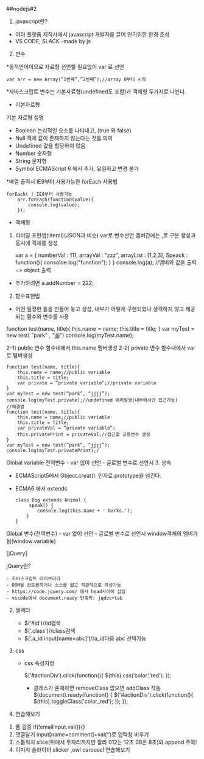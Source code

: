 ##nodejs#2

1. javascript란?


- 여러 플랫폼 제작사에서 javascript 개발자를 끌어 안기위한 환경 조성
- VS CODE, SLACK -made by js

2. 변수

*동적언어이므로 자료형 선언할 필요없이 var 로 선언

	var arr = new Array(“1번째”,”2번째”);//array 0부터 시작
	
*자바스크립트 변수는 기본자료형(undefined도 포함)과 객체형 두가지로 나뉜다.
- 기본자료형

기본 자료형	설명
- Boolean	논리적인 요소를 나타내고, (true 와 false)
- Null		객체 값이 존재하지 않는다는 것을 의미
- Undefined	값을 할당하지 않음
- Number	숫자형
- String	문자형
- Symbol	ECMAScript 6 에서 추가, 유일하고 변경 불가

*배열 출력시 IE9부터 사용가능한 forEach 사용법

	forEach( ! IE9부터 사용가능
		arr.forEach(function(value){
    		console.log(value);
		});

- 객체형

1) 리터럴 표현법(literal)(JSON과 비슷)
var로 변수선언
멤버간에는 ,로 구분
생성과 동시에 객체를 생성

	var a = {
    		numberVal : 111,
    		arrayVal : "zzz",
    		arrayList : [1,2,3],
    		Speack : function(){
        	consoloe.log("function");
    		}
	}
	console.log(a);
	//멤버와 값을 출력
=> object 출력
- 추가하려면 a.addNumber = 222;

2) 함수표현법

- 어떤 일정한 틀을 만들어 놓고 생성, 내부가 어떻게 구현되었나 생각하지 않고 제공되는 함수와 변수를 사용

function test(name, title){
    this.name = name;
    this.title = title;
}
var myTest = new test( "park" , "jjjj")
console.log(myTest.name);

2-1) public 변수
   함수내에서 this.name 멤버생성
2-2) private 변수
   함수내에서 var로 멤버생성
   
	function test(name, title){
		this.name = name;//public variable
		this.title = title;
		var private = “private variable”;//private variable
	}
	var myTest = new test(“park”, “jjjj”);
	console.log(myTest.private);//undefined 에러발생(내부에서만 접근가능)
	//해결법
	function test(name, title){
		this.name = name;//public variable
		this.title = title;
		var privateVal = “private variable”;
		this.privatePrint = privateVal;//접근할 공용변수 생성
	}
	var myTest = new test(“park”, “jjjj”);
	console.log(myTest.privatePrint);/

Global variable 전역변수
	- var 없이 선언
	- 글로벌 변수로 선언시 
3. 상속
  - ECMAScript5에서 Object.creat(): 인자로 prototype을 넘긴다.
  - ECMA6 에서 extends
  
	    class Dog extends Animal {
  		     speak() {
    			console.log(this.name + ' barks.');
  			}
		}
	
Global 변수(전역변수)
	- var 없이 선언
	- 글로벌 변수로 선언시 window객체의 멤버가 됨(window.variable)
	

[jQuery]

jQuery란?

	- 자바스크립트 라이브러리
	- DOM을 컨트롤하거나 소스를 짧고 직관적으로 작성가능
	- https://code.jquery.com/ 에서 head사이에 삽입
	- vscode에서 document.ready 단축키: jqdoc+tab

2. 셀렉터

	- $(‘#id’)//id검색
	- $(‘.class’)//class검색
	- $(‘.a_id input[name=abc]’)//a_id다음 abc 선택가능
3. css
	- css 속성지정
	
		$(‘#actionDiv’).click(function(){
			$(this).css(‘color’,’red’);
		});

		- 클래스가 존재하면 removeClass 없으면 addClass 작동 
			$(document).ready(function() {
  				  $('#actionDiv').click(function(){
        					$(this).toggleClass('color_red');
   				});
			});

4. 연습해보기

 1) 폼 검증 if(!emailInput.val()){}
 2) 댓글달기 input[name=comment]+val(‘’)로 입력창 비우기
 3) 스톱워치 slice(뒤에서 두자리까지만 잘라 012는 12초 08은 8초)와 append 주목!
 4) 이미지 슬라이더 slicker ,owl carousel 연습해보기
